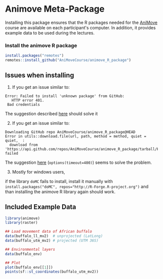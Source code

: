 # Animove Meta-Package

Installing this package ensures that the R packages needed for the [AniMove](https://www.animove.org) course are available on each participant's computer.
In addition, it provides example data to be used during the lectures.

### Install the animove R package 
```r
install.packages("remotes")
remotes::install_github("AniMoveCourse/animove_R_package")
```

## Issues when installing

1. If you get an issue similar to:
```
Error: Failed to install 'unknown package' from GitHub:
   HTTP error 401.
 Bad credentials
```
The suggestion described [here](https://stackoverflow.com/questions/70908295/failed-to-install-unknown-package-from-github) should solve it

2. If you get an issue similar to:
```
Downloading GitHub repo AniMoveCourse/animove_R_package@HEAD
Error in utils::download.file(url, path, method = method, quiet = quiet,  :
  download from 'https://api.github.com/repos/AniMoveCourse/animove_R_package/tarball/HEAD' failed
```

The suggestion [here](https://stackoverflow.com/questions/72495046/downloads-from-github-repo-in-r-keeps-failing) (`options(timeout=400)`) seems to solve the problem.

3. Mostly for windows users, 

if the library `doMC` fails to install, install it manually with `install.packages("doMC", repos="http://R-Forge.R-project.org")` and than installing the animove R library again should work.

## Included Example Data
```r
library(animove)
library(raster)

## Load movement data of African buffalo
data(buffalo_ll_mv2)  # unprojected (LatLong)
data(buffalo_utm_mv2) # projected (UTM 36S)

## Environmental layers
data(buffalo_env)

## Plot
plot(buffalo_env[[1]])
points(sf::st_coordinates(buffalo_utm_mv2))
```


